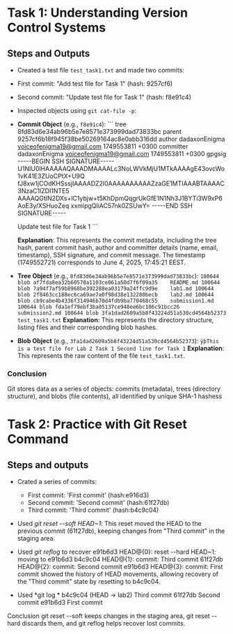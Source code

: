 # Task 1: Understanding Version Control Systems

## Steps and Outputs

- Created a test file `test_task1.txt` and made two commits:
- First commit: "Add test file for Task 1" (hash: 9257cf6)
- Second commit: "Update test file for Task 1" (hash: f8e91c4)

- Inspected objects using `git cat-file -p`:

- **Commit Object** (e.g., `f8e91c4`):
      ```
     tree 8fd83d6e34ab96b5e7e8571e373999dad73833bc
     parent 9257cf6b18f945f38be50269164ac8e0abb316dd
     author dadaxonEnigma <voiceofenigma19@gmail.com> 1749553811 +0300
     committer dadaxonEnigma <voiceofenigma19@gmail.com> 1749553811 +0300
     gpgsig -----BEGIN SSH SIGNATURE-----
     U1NIU0lHAAAAAQAAADMAAAALc3NoLWVkMjU1MTkAAAAgE43ovcWo1vK41E3ZUoCPtX+U9Q
     fJ8xw1jCOdKHSssjIAAAADZ2l0AAAAAAAAAAZzaGE1MTIAAABTAAAAC3NzaC1lZDI1NTE5
     AAAAQGtIN2DXs+lC1ybjw+t5KhDpmQqgrUkGfE1N1Nh3J1BYTi3W9xP6AoE3y/XSHuoZeq
     xxmipgQliAC57nk0ZSUwY=
     -----END SSH SIGNATURE-----

     Update test file for Task 1
      ```

     **Explanation**: This represents the commit metadata, including the tree hash, parent commit hash, author and committer details (name, email, timestamp), SSH signature, and commit message. The timestamp (1749552721) corresponds to June 4, 2025, 17:45:21 EEST.

- **Tree Object** (e.g., `8fd83d6e34ab96b5e7e8571e373999dad73833bc`):
      ```
     100644 blob af7fda8ea32b60578a1103ce061a50d7f6f09a35    README.md
     100644 blob 7a94f7af59b8968be392288ea03179a24ffc9d9e    lab1.md
     100644 blob 2f8463cc188ec6ca69ae7a0f98d38e132280becb    lab2.md
     100644 blob cb9cabe4b4336f314946b70d4fdb9ba770468c55    submission1.md
     100644 blob fda1ef79ebf3ba05137ce948ee6bc186c91bcc26    submission2.md
     100644 blob 3fa1dad2609a5b8f43224d51a530cd4564b52373    test_task1.txt
      ```
     **Explanation**: This represents the directory structure, listing files and their corresponding blob hashes.

- **Blob Object** (e.g., `3fa1dad2609a5b8f43224d51a530cd4564b52373`):
      ```
     ÿþThis is a test file for Lab 2 Task 1
     Second line for Task 1
      ```
     **Explanation**: This represents the raw content of the file `test_task1.txt`.

### Conclusion

 Git stores data as a series of objects: commits (metadata), trees (directory structure), and blobs (file contents), all identified by unique SHA-1 hashess

# Task 2: Practice with Git Reset Command

## Steps and outputs
* Crated a series of commits:
     * First commit: 'First commit' (hash:e916d3)
     * Second commit: 'Second commit' (hash:61f27db)
     * Third commit: 'Third commit' (hash:b4c9c04)
* Used *git reset --soft HEAD~1*:
     This reset moved the HEAD to the previous commit (61f27db), keeping changes from "Third commit" in the staging area.
* Used *git reflog* to recover
     e91b6d3 HEAD@{0}: reset --hard HEAD~1: moving to e91b6d3
     b4c9c04 HEAD@{1}: commit: Third commit
     61f27db HEAD@{2}: commit: Second commit
     e91b6d3 HEAD@{3}: commit: First commit
showed the history of HEAD movements, allowing recovery of the "Third commit" state by resetting to b4c9c04.

* Used *git log *
     b4c9c04 (HEAD -> lab2) Third commit
     61f27db Second commit
     e91b6d3 First commit

Conclusion
git reset --soft keeps changes in the staging area, git reset --hard discards them, and git reflog helps recover lost commits.